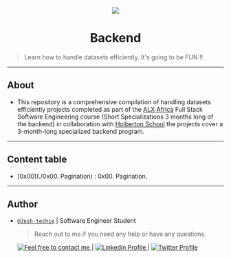 <p align="center">
<img src ="https://images.pexels.com/photos/1181325/pexels-photo-1181325.jpeg?auto=compress&cs=tinysrgb&w=400">
</p>

<h1 align="center">
	Backend
</h1>

> Learn how to handle datasets efficiently. It's going to be FUN !!.

---

## About

- This repository is a comprehensive compilation of handling datasets efficiently projects completed as part of the [ALX Africa](https://www.alxafrica.com/) Full Stack Software Engineering course (Short Specializations 3 months long of the backend) in collaboration with [Holberton School](https://www.holbertonschool.com/) the projects cover a 3-month-long specialized backend program.

---

## Content table

- [0x00](./0x00. Pagination) : 0x00. Pagination.

---

## Author

- [`@Josh-techie`]() | Software Engineer Student

  > Reach out to me if you need any help or have any questions.

  <a href="mailto:youssef.abouyahia@e-polytechnique.ma">
  	<img alt="Feel free to contact me" src="https://img.shields.io/badge/-Ask_me_anything-blue?style=flat&logo=Gmail&logoColor=white&link=mailto:youssef.abouyahia@e-polytechnique.ma&color=3d85c6" />
  </a>
  <span> | </span>
    <a href="https://www.linkedin.com/in/youssef-abouyahia/">
        <img alt="Linkedin Profile" src="https://img.shields.io/badge/-Linkedin-0072b1?style=flat&logo=Linkedin&logoColor=white&link=https://www.linkedin.com/in/youssef-abouyahia/" />
    </a>
    <span> | </span>
    <a href="https://twitter.com/JoesephAb">
        <img alt="Twitter Profile" src="https://img.shields.io/badge/-Twitter-0072b1?style=flat&logo=Twitter&logoColor=white&link=https://twitter.com/JoesephAb&color=1DA1F2" />
    </a>

